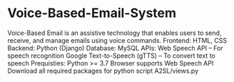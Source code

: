 # Voice-Based-Email-System
Voice-Based Email is an assistive technology that enables users to send, receive, and manage emails using voice commands.
Frontend: HTML, CSS
Backend: Python (Django)
Database: MySQL
APIs: Web Speech API – For speech recognition
Google Text-to-Speech (gTTS) – To convert text to speech
Prequisties:
Python >= 3.7
Browser supports Web Speech API
Download all required packages for python script A2SL/views.py

